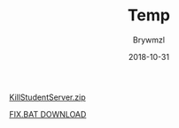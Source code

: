 ﻿---
layout:     post
title:      Temp
date:       2018-10-31
author:     Brywmzl
catalog: true
tags:
password: adminxlg
abstract: 
message: 
---
[KillStudentServer.zip](https://www.lanzous.com/i294avg)

[FIX.BAT DOWNLOAD](/img/Temp/Fix.bat)

